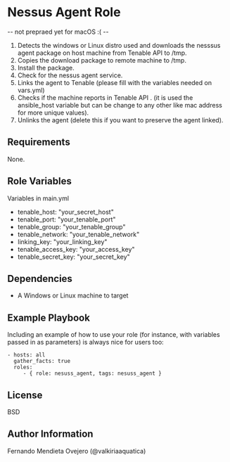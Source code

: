 Nessus Agent Role
=========

-- not prepraed yet for macOS :( --

1. Detects the windows or Linux distro used and downloads the nesssus agent package on host machine from Tenable API to /tmp.
2. Copies the download package to remote machine to /tmp.
3. Install the package.
4. Check for the nessus agent service.
5. Links the agent to Tenable (please fill with the variables needed on vars.yml)
6. Checks if the machine reports in Tenable API . (it is used the ansible_host variable but can be change to any other like mac address for more unique values).
7. Unlinks the agent (delete this if you want to preserve the agent linked).

Requirements
------------

None.

Role Variables
--------------

Variables in main.yml
- tenable_host: "your_secret_host"
- tenable_port: "your_tenable_port"
- tenable_group: "your_tenable_group"
- tenable_network: "your_tenable_network"
- linking_key: "your_linking_key"
- tenable_access_key: "your_access_key"
- tenable_secret_key: "your_secret_key"

Dependencies
------------

- A Windows or Linux machine to target

Example Playbook
----------------

Including an example of how to use your role (for instance, with variables passed in as parameters) is always nice for users too:

    - hosts: all
      gather_facts: true
      roles:
         - { role: nesuss_agent, tags: nesuss_agent } 

License
-------

BSD

Author Information
------------------
Fernando Mendieta Ovejero (@valkiriaaquatica)

